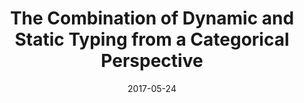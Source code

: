 ---
type: draft
authors:
  - Harley Eades III
  - Michael Townsend
title: "The Combination of Dynamic and Static Typing from a Categorical Perspective"
note: "Under review at The Workshop on Type-Driven Development 2017, <strong>Submitted:</strong> May 24, 2017"
date: 2017-05-24
resource:
  type: pdf
  pdf-url: includes/pubs/Grady-Draft.pdf
---